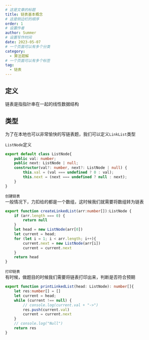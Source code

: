 ```yaml
---
# 这是文章的标题
title: 链表基本概念
# 这是侧边栏的顺序
order: 1
# 设置作者
author: Summer
# 设置写作时间
date: 2023-05-07
# 一个页面可以有多个分类
category:
  - 算法题解
# 一个页面可以有多个标签
tag:
  - 链表
---
```



## 定义

链表是指指针串在一起的线性数据结构

## 类型

为了在本地也可以非常愉快的写链表题，我们可以定义`LinkList`类型

`ListNode`定义

```typescript
export default class ListNode{
    public val: number;
    public next: ListNode | null;
    constructor(val?: number, next?: ListNode | null) {
        this.val = (val === undefined ? 0 : val);
        this.next = (next === undefined ? null : next);
    }
}
```

`创建链表`  
一般情况下，力扣给的都是一个数组，这时候我们就需要将数组转为链表

```typescript
export function createLinkedList(arr:number[]):ListNode {
    if (arr.length === 0) {
        return null
    }
    let head = new ListNode(arr[0])
    let current = head;
    for (let i = 1; i < arr.length; i++){
        current.next = new ListNode(arr[i])
        current = current.next
    }
    return head
}
```

`打印链表`  
有时候，做题目的时候我们需要将链表打印出来，判断是否符合预期

```typescript
export function printLinkedList(head: ListNode): number[]{
    let res:number[] = []
    let current = head;
    while (current !== null) {
        // console.log(current.val + "->")
        res.push(current.val)
        current = current.next
    }
    // console.log("Null")
    return res
}
```

